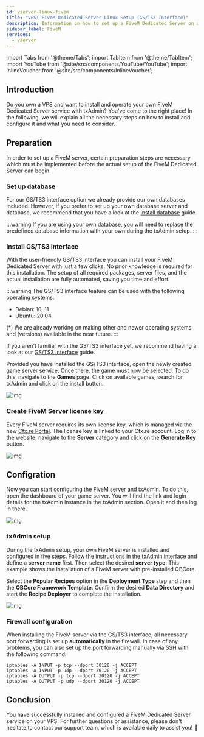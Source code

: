 ```yaml
---
id: vserver-linux-fivem
title: "VPS: FiveM Dedicated Server Linux Setup (GS/TS3 Interface)"
description: Information on how to set up a FiveM Dedicated Server on a Linux Dedicated Server from ZAP-Hosting - ZAP-Hosting.com Documentation
sidebar_label: FiveM
services:
  - vserver
---
```


import Tabs from '@theme/Tabs';
import TabItem from '@theme/TabItem';
import YouTube from '@site/src/components/YouTube/YouTube';
import InlineVoucher from '@site/src/components/InlineVoucher';




## Introduction
Do you own a VPS and want to install and operate your own FiveM Dedicated Server service with txAdmin? You've come to the right place! In the following, we will explain all the necessary steps on how to install and configure it and what you need to consider.



## Preparation

In order to set up a FiveM server, certain preparation steps are necessary which must be implemented before the actual setup of the FiveM Dedicated Server can begin.


### Set up database

For our GS/TS3 interface option we already provide our own databases included. However, if you prefer to set up your own database server and database, we recommend that you have a look at the [Install database](vserver-linux-databases.md) guide. 

:::warning
If you are using your own database, you will need to replace the predefined database information with your own during the txAdmin setup. 
:::



###  Install GS/TS3 interface
With the user-friendly GS/TS3 interface you can install your FiveM Dedicated Server with just a few clicks. No prior knowledge is required for this installation. The setup of all required packages, server files, and the actual installation are fully automated, saving you time and effort.

:::warning
The GS/TS3 interface feature can be used with the following operating systems:

- Debian: 10, 11
- Ubuntu: 20.04

(*) We are already working on making other and newer operating systems and (versions) available in the near future.
:::

If you aren't familiar with the GS/TS3 interface yet, we recommend having a look at our [GS/TS3 Interface](dedicated-linux-gs-interface.md) guide. 

Provided you have installed the GS/TS3 interface, open the newly created game server service. Once there, the game must now be selected. To do this, navigate to the **Games** page. Click on available games, search for txAdmin and click on the install button. 

![img](https://screensaver01.zap-hosting.com/index.php/s/jJaHrkd7LQAHx46/download)




### Create FiveM Server license key

Every FiveM server requires its own license key, which is managed via the new [Cfx.re Portal](http://portal.cfx.re/). The license key is linked to your Cfx.re account. Log in to the website, navigate to the **Server** category and click on the **Generate Key** button.

![img](https://screensaver01.zap-hosting.com/index.php/s/X6kHcs6o2dcFJqw/preview)



## Configration

Now you can start configuring the FiveM server and txAdmin. To do this, open the dashboard of your game server. You will find the link and login details for the txAdmin instance in the txAdmin section. Open it and then log in there. 

![img](https://screensaver01.zap-hosting.com/index.php/s/W5xoFtgfZkeZFgQ/preview)

### txAdmin setup

During the txAdmin setup, your own FiveM server is installed and configured in five steps. Follow the instructions in the txAdmin interface and define a **server name** first. Then select the desired **server type**. This example shows the installation of a FiveM server with pre-installed QBCore.

Select the **Popular Recipes** option in the **Deployment Type** step and then the **QBCore Framework Template**. Confirm the desired **Data Directory** and start the **Recipe Deployer** to complete the installation.

![img](https://screensaver01.zap-hosting.com/index.php/s/i7mSNNs29b6QLjz/download)




### Firewall configuration

When installing the FiveM server via the GS/TS3 interface, all necessary port forwarding is set up **automatically** in the firewall. In case of any problems, you can also set up the port forwarding manually via SSH with the following command: 

```
iptables -A INPUT -p tcp --dport 30120 -j ACCEPT
iptables -A INPUT -p udp --dport 30120 -j ACCEPT
iptables -A OUTPUT -p tcp --dport 30120 -j ACCEPT
iptables -A OUTPUT -p udp --dport 30120 -j ACCEPT 
```



## Conclusion

You have successfully installed and configured a FiveM Dedicated Server service on your VPS. For further questions or assistance, please don't hesitate to contact our support team, which is available daily to assist you! 🙂

